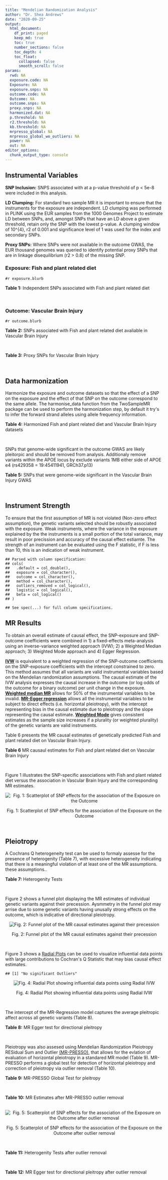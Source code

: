 ```yaml
---
title: "Mendelian Randomization Analysis"
author: "Dr. Shea Andrews"
date: "2020-09-25"
output:
  html_document:
    df_print: paged
    keep_md: true
    toc: true
    number_sections: false
    toc_depth: 4
    toc_float:
      collapsed: false
      smooth_scroll: false
params:
  rwd: NA
  exposure.code: NA
  Exposure: NA
  exposure.snps: NA
  outcome.code: NA
  Outcome: NA
  outcome.snps: NA
  proxy.snps: NA
  harmonized.dat: NA
  p.threshold: NA
  r2.threshold: NA
  kb.threshold: NA
  mrpresso_global: NA
  mrpresso_global_wo_outliers: NA
  power: NA
  out: NA
editor_options:
  chunk_output_type: console
---
```







## Instrumental Variables
**SNP Inclusion:** SNPS associated with at a p-value threshold of p < 5e-8 were included in this analysis.
<br>

**LD Clumping:** For standard two sample MR it is important to ensure that the instruments for the exposure are independent. LD clumping was performed in PLINK using the EUR samples from the 1000 Genomes Project to estimate LD between SNPs, and, amongst SNPs that have an LD above a given threshold, retain only the SNP with the lowest p-value. A clumping window of 10^{4}, r2 of 0.001 and significance level of 1 was used for the index and secondary SNPs.
<br>

**Proxy SNPs:** Where SNPs were not available in the outcome GWAS, the EUR thousand genomes was queried to identify potential proxy SNPs that are in linkage disequilibrium (r2 > 0.8) of the missing SNP.
<br>

### Exposure: Fish and plant related diet
`#r exposure.blurb`
<br>

**Table 1:** Independent SNPs associated with Fish and plant related diet
<div data-pagedtable="false">
  <script data-pagedtable-source type="application/json">
{"columns":[{"label":["SNP"],"name":[1],"type":["chr"],"align":["left"]},{"label":["CHROM"],"name":[2],"type":["dbl"],"align":["right"]},{"label":["POS"],"name":[3],"type":["dbl"],"align":["right"]},{"label":["REF"],"name":[4],"type":["chr"],"align":["left"]},{"label":["ALT"],"name":[5],"type":["chr"],"align":["left"]},{"label":["AF"],"name":[6],"type":["dbl"],"align":["right"]},{"label":["BETA"],"name":[7],"type":["dbl"],"align":["right"]},{"label":["SE"],"name":[8],"type":["dbl"],"align":["right"]},{"label":["Z"],"name":[9],"type":["dbl"],"align":["right"]},{"label":["P"],"name":[10],"type":["dbl"],"align":["right"]},{"label":["N"],"name":[11],"type":["dbl"],"align":["right"]},{"label":["TRAIT"],"name":[12],"type":["chr"],"align":["left"]}],"data":[{"1":"rs6699744","2":"1","3":"72825144","4":"A","5":"T","6":"0.614350","7":"0.0176817","8":"0.00251240","9":"7.03777","10":"2.0e-12","11":"335576","12":"fish_plant_diet"},{"1":"rs6690619","2":"1","3":"153765399","4":"C","5":"T","6":"0.508389","7":"-0.0182667","8":"0.00243049","9":"-7.51564","10":"5.7e-14","11":"335576","12":"fish_plant_diet"},{"1":"rs45501495","2":"1","3":"204596454","4":"C","5":"T","6":"0.233721","7":"0.0175379","8":"0.00286562","9":"6.12011","10":"9.4e-10","11":"335576","12":"fish_plant_diet"},{"1":"rs4953150","2":"2","3":"45157336","4":"C","5":"T","6":"0.342028","7":"-0.0193152","8":"0.00257415","9":"-7.50353","10":"6.2e-14","11":"335576","12":"fish_plant_diet"},{"1":"rs17049185","2":"2","3":"58072660","4":"G","5":"T","6":"0.265216","7":"0.0164143","8":"0.00276984","9":"5.92608","10":"3.1e-09","11":"335576","12":"fish_plant_diet"},{"1":"rs4458235","2":"2","3":"79710525","4":"A","5":"T","6":"0.671605","7":"-0.0161001","8":"0.00257371","9":"-6.25560","10":"4.0e-10","11":"335576","12":"fish_plant_diet"},{"1":"rs6756149","2":"2","3":"104099833","4":"C","5":"T","6":"0.460539","7":"0.0158560","8":"0.00242740","9":"6.53209","10":"6.5e-11","11":"335576","12":"fish_plant_diet"},{"1":"rs10180461","2":"2","3":"144263033","4":"T","5":"C","6":"0.391681","7":"-0.0138352","8":"0.00249154","9":"-5.55287","10":"2.8e-08","11":"335576","12":"fish_plant_diet"},{"1":"rs2463652","2":"2","3":"157127415","4":"C","5":"A","6":"0.462862","7":"0.0144339","8":"0.00243718","9":"5.92238","10":"3.2e-09","11":"335576","12":"fish_plant_diet"},{"1":"rs10510554","2":"3","3":"25099776","4":"T","5":"C","6":"0.569949","7":"0.0159892","8":"0.00245816","9":"6.50454","10":"7.8e-11","11":"335576","12":"fish_plant_diet"},{"1":"rs1248825","2":"3","3":"84993411","4":"A","5":"C","6":"0.674802","7":"0.0196439","8":"0.00259659","9":"7.56527","10":"3.9e-14","11":"335576","12":"fish_plant_diet"},{"1":"rs80264330","2":"3","3":"114815659","4":"T","5":"G","6":"0.056141","7":"0.0302655","8":"0.00525711","9":"5.75706","10":"8.6e-09","11":"335576","12":"fish_plant_diet"},{"1":"rs13082002","2":"3","3":"117317203","4":"T","5":"A","6":"0.467957","7":"0.0141314","8":"0.00244314","9":"5.78411","10":"7.3e-09","11":"335576","12":"fish_plant_diet"},{"1":"rs73868702","2":"3","3":"149754216","4":"G","5":"A","6":"0.043127","7":"-0.0333836","8":"0.00594694","9":"-5.61358","10":"2.0e-08","11":"335576","12":"fish_plant_diet"},{"1":"rs11706682","2":"3","3":"167199681","4":"T","5":"C","6":"0.340750","7":"0.0172815","8":"0.00255589","9":"6.76144","10":"1.4e-11","11":"335576","12":"fish_plant_diet"},{"1":"rs1946265","2":"5","3":"50840436","4":"A","5":"C","6":"0.645199","7":"-0.0149040","8":"0.00254229","9":"-5.86243","10":"4.6e-09","11":"335576","12":"fish_plant_diet"},{"1":"rs12514375","2":"5","3":"60801428","4":"A","5":"T","6":"0.387948","7":"-0.0137440","8":"0.00249301","9":"-5.51301","10":"3.5e-08","11":"335576","12":"fish_plant_diet"},{"1":"rs6870152","2":"5","3":"95883544","4":"A","5":"G","6":"0.623327","7":"-0.0138461","8":"0.00251463","9":"-5.50622","10":"3.7e-08","11":"335576","12":"fish_plant_diet"},{"1":"rs364926","2":"5","3":"166392055","4":"C","5":"T","6":"0.235798","7":"0.0174371","8":"0.00285087","9":"6.11641","10":"9.6e-10","11":"335576","12":"fish_plant_diet"},{"1":"rs11134442","2":"5","3":"166478475","4":"A","5":"G","6":"0.627273","7":"-0.0138524","8":"0.00251296","9":"-5.51238","10":"3.5e-08","11":"335576","12":"fish_plant_diet"},{"1":"rs16891727","2":"6","3":"26488860","4":"C","5":"A","6":"0.131477","7":"-0.0248855","8":"0.00357335","9":"-6.96419","10":"3.3e-12","11":"335576","12":"fish_plant_diet"},{"1":"rs28703977","2":"6","3":"31472792","4":"T","5":"C","6":"0.654148","7":"-0.0159889","8":"0.00255074","9":"-6.26834","10":"3.6e-10","11":"335576","12":"fish_plant_diet"},{"1":"rs9362897","2":"6","3":"92327446","4":"G","5":"T","6":"0.471084","7":"0.0153747","8":"0.00242031","9":"6.35237","10":"2.1e-10","11":"335576","12":"fish_plant_diet"},{"1":"rs12700239","2":"7","3":"20865979","4":"C","5":"A","6":"0.210021","7":"-0.0170831","8":"0.00300568","9":"-5.68361","10":"1.3e-08","11":"335576","12":"fish_plant_diet"},{"1":"rs3021494","2":"8","3":"10983534","4":"A","5":"G","6":"0.530477","7":"-0.0196447","8":"0.00243572","9":"-8.06525","10":"7.3e-16","11":"335576","12":"fish_plant_diet"},{"1":"rs1217105","2":"8","3":"64626932","4":"T","5":"G","6":"0.692030","7":"0.0182021","8":"0.00262079","9":"6.94527","10":"3.8e-12","11":"335576","12":"fish_plant_diet"},{"1":"rs10986983","2":"9","3":"128620009","4":"C","5":"T","6":"0.628287","7":"-0.0177251","8":"0.00250713","9":"-7.06988","10":"1.6e-12","11":"335576","12":"fish_plant_diet"},{"1":"rs946711","2":"10","3":"21806832","4":"A","5":"C","6":"0.326072","7":"-0.0265991","8":"0.00260310","9":"-10.21820","10":"1.6e-24","11":"335576","12":"fish_plant_diet"},{"1":"rs1410054","2":"10","3":"112774155","4":"A","5":"G","6":"0.762720","7":"-0.0179461","8":"0.00284724","9":"-6.30298","10":"2.9e-10","11":"335576","12":"fish_plant_diet"},{"1":"rs10741616","2":"11","3":"13333851","4":"G","5":"A","6":"0.381930","7":"-0.0150594","8":"0.00249104","9":"-6.04543","10":"1.5e-09","11":"335576","12":"fish_plant_diet"},{"1":"rs11237918","2":"11","3":"79294066","4":"T","5":"C","6":"0.400307","7":"0.0140920","8":"0.00247088","9":"5.70323","10":"1.2e-08","11":"335576","12":"fish_plant_diet"},{"1":"rs613597","2":"11","3":"88598646","4":"A","5":"G","6":"0.650945","7":"-0.0148780","8":"0.00253317","9":"-5.87327","10":"4.3e-09","11":"335576","12":"fish_plant_diet"},{"1":"rs34634095","2":"11","3":"111455942","4":"C","5":"A","6":"0.698257","7":"-0.0159467","8":"0.00269385","9":"-5.91967","10":"3.2e-09","11":"335576","12":"fish_plant_diet"},{"1":"rs7978702","2":"12","3":"34366373","4":"G","5":"A","6":"0.818835","7":"0.0173966","8":"0.00313907","9":"5.54196","10":"3.0e-08","11":"335576","12":"fish_plant_diet"},{"1":"rs12826749","2":"12","3":"46412497","4":"C","5":"G","6":"0.421560","7":"-0.0143141","8":"0.00247178","9":"-5.79101","10":"7.0e-09","11":"335576","12":"fish_plant_diet"},{"1":"rs35287743","2":"12","3":"110057250","4":"G","5":"T","6":"0.113999","7":"-0.0345582","8":"0.00382725","9":"-9.02951","10":"1.7e-19","11":"335576","12":"fish_plant_diet"},{"1":"rs560815","2":"13","3":"55935080","4":"T","5":"A","6":"0.733176","7":"-0.0235298","8":"0.00272600","9":"-8.63162","10":"6.0e-18","11":"335576","12":"fish_plant_diet"},{"1":"rs10161952","2":"13","3":"59474383","4":"A","5":"C","6":"0.313291","7":"-0.0185058","8":"0.00261369","9":"-7.08033","10":"1.4e-12","11":"335576","12":"fish_plant_diet"},{"1":"rs12906493","2":"15","3":"35933286","4":"T","5":"C","6":"0.207753","7":"0.0183225","8":"0.00301038","9":"6.08644","10":"1.2e-09","11":"335576","12":"fish_plant_diet"},{"1":"rs16959955","2":"15","3":"48002700","4":"T","5":"C","6":"0.221373","7":"0.0168573","8":"0.00294229","9":"5.72931","10":"1.0e-08","11":"335576","12":"fish_plant_diet"},{"1":"rs56094641","2":"16","3":"53806453","4":"A","5":"G","6":"0.403329","7":"0.0223354","8":"0.00246582","9":"9.05800","10":"1.3e-19","11":"335576","12":"fish_plant_diet"},{"1":"rs11859365","2":"16","3":"83683945","4":"A","5":"C","6":"0.253428","7":"0.0190706","8":"0.00278154","9":"6.85613","10":"7.1e-12","11":"335576","12":"fish_plant_diet"},{"1":"rs9955276","2":"18","3":"1839339","4":"C","5":"T","6":"0.141809","7":"0.0194761","8":"0.00348698","9":"5.58538","10":"2.3e-08","11":"335576","12":"fish_plant_diet"},{"1":"rs17818263","2":"18","3":"58865261","4":"G","5":"A","6":"0.286039","7":"-0.0146965","8":"0.00268034","9":"-5.48307","10":"4.2e-08","11":"335576","12":"fish_plant_diet"},{"1":"rs12721051","2":"19","3":"45422160","4":"C","5":"G","6":"0.189552","7":"0.0179074","8":"0.00309034","9":"5.79464","10":"6.8e-09","11":"335576","12":"fish_plant_diet"},{"1":"rs380743","2":"19","3":"49241014","4":"G","5":"A","6":"0.493772","7":"-0.0175022","8":"0.00243995","9":"-7.17318","10":"7.3e-13","11":"335576","12":"fish_plant_diet"},{"1":"rs2425026","2":"20","3":"33847253","4":"C","5":"T","6":"0.426877","7":"0.0168691","8":"0.00246823","9":"6.83449","10":"8.2e-12","11":"335576","12":"fish_plant_diet"},{"1":"rs2413052","2":"22","3":"31783781","4":"T","5":"C","6":"0.240382","7":"0.0193561","8":"0.00284149","9":"6.81195","10":"9.6e-12","11":"335576","12":"fish_plant_diet"}],"options":{"columns":{"min":{},"max":[10]},"rows":{"min":[10],"max":[10]},"pages":{}}}
  </script>
</div>
<br>

### Outcome: Vascular Brain Injury
`#r outcome.blurb`
<br>

**Table 2:** SNPs associated with Fish and plant related diet avaliable in Vascular Brain Injury
<div data-pagedtable="false">
  <script data-pagedtable-source type="application/json">
{"columns":[{"label":["SNP"],"name":[1],"type":["chr"],"align":["left"]},{"label":["CHROM"],"name":[2],"type":["dbl"],"align":["right"]},{"label":["POS"],"name":[3],"type":["dbl"],"align":["right"]},{"label":["REF"],"name":[4],"type":["chr"],"align":["left"]},{"label":["ALT"],"name":[5],"type":["chr"],"align":["left"]},{"label":["AF"],"name":[6],"type":["dbl"],"align":["right"]},{"label":["BETA"],"name":[7],"type":["dbl"],"align":["right"]},{"label":["SE"],"name":[8],"type":["dbl"],"align":["right"]},{"label":["Z"],"name":[9],"type":["dbl"],"align":["right"]},{"label":["P"],"name":[10],"type":["dbl"],"align":["right"]},{"label":["N"],"name":[11],"type":["dbl"],"align":["right"]},{"label":["TRAIT"],"name":[12],"type":["chr"],"align":["left"]}],"data":[{"1":"rs6690619","2":"1","3":"153765399","4":"C","5":"T","6":"0.4885","7":"0.0969","8":"0.0624","9":"1.55288462","10":"0.12080","11":"2764","12":"Vascular_Brain_Injury"},{"1":"rs45501495","2":"1","3":"204596454","4":"C","5":"T","6":"0.2412","7":"-0.0582","8":"0.0689","9":"-0.84470247","10":"0.39800","11":"2764","12":"Vascular_Brain_Injury"},{"1":"rs4953150","2":"2","3":"45157336","4":"C","5":"T","6":"0.3534","7":"0.0646","8":"0.0622","9":"1.03858521","10":"0.29900","11":"2764","12":"Vascular_Brain_Injury"},{"1":"rs17049185","2":"2","3":"58072660","4":"G","5":"T","6":"0.2507","7":"-0.1363","8":"0.0684","9":"-1.99269006","10":"0.04638","11":"2764","12":"Vascular_Brain_Injury"},{"1":"rs6756149","2":"2","3":"104099833","4":"C","5":"T","6":"0.4274","7":"-0.1283","8":"0.0761","9":"-1.68593955","10":"0.09194","11":"2764","12":"Vascular_Brain_Injury"},{"1":"rs10180461","2":"2","3":"144263033","4":"T","5":"C","6":"0.3883","7":"-0.0633","8":"0.0593","9":"-1.06745000","10":"0.28620","11":"2764","12":"Vascular_Brain_Injury"},{"1":"rs10510554","2":"3","3":"25099776","4":"T","5":"C","6":"0.5670","7":"-0.0540","8":"0.0611","9":"-0.88379700","10":"0.37660","11":"2764","12":"Vascular_Brain_Injury"},{"1":"rs1248825","2":"3","3":"84993411","4":"A","5":"C","6":"0.6919","7":"-0.0079","8":"0.0619","9":"-0.12762500","10":"0.89840","11":"2764","12":"Vascular_Brain_Injury"},{"1":"rs80264330","2":"3","3":"114815659","4":"T","5":"G","6":"0.0662","7":"-0.0817","8":"0.1202","9":"-0.67970000","10":"0.49680","11":"2764","12":"Vascular_Brain_Injury"},{"1":"rs73868702","2":"3","3":"149754216","4":"G","5":"A","6":"0.0439","7":"-0.0097","8":"0.1472","9":"-0.06589674","10":"0.94730","11":"2764","12":"Vascular_Brain_Injury"},{"1":"rs11706682","2":"3","3":"167199681","4":"T","5":"C","6":"0.3379","7":"-0.0551","8":"0.0639","9":"-0.86228500","10":"0.38850","11":"2764","12":"Vascular_Brain_Injury"},{"1":"rs1946265","2":"5","3":"50840436","4":"A","5":"C","6":"0.6339","7":"-0.0720","8":"0.0610","9":"-1.18033000","10":"0.23800","11":"2764","12":"Vascular_Brain_Injury"},{"1":"rs6870152","2":"5","3":"95883544","4":"A","5":"G","6":"0.6137","7":"0.0890","8":"0.0599","9":"1.48581000","10":"0.13720","11":"2764","12":"Vascular_Brain_Injury"},{"1":"rs364926","2":"5","3":"166392055","4":"C","5":"T","6":"0.2504","7":"-0.0205","8":"0.0688","9":"-0.29796512","10":"0.76530","11":"2764","12":"Vascular_Brain_Injury"},{"1":"rs11134442","2":"5","3":"166478475","4":"A","5":"G","6":"0.6387","7":"-0.0548","8":"0.0630","9":"-0.86984100","10":"0.38420","11":"2764","12":"Vascular_Brain_Injury"},{"1":"rs16891727","2":"6","3":"26488860","4":"C","5":"A","6":"0.1003","7":"-0.0173","8":"0.1230","9":"-0.14065041","10":"0.88840","11":"2764","12":"Vascular_Brain_Injury"},{"1":"rs28703977","2":"6","3":"31472792","4":"T","5":"C","6":"0.6641","7":"-0.0652","8":"0.0676","9":"-0.96449700","10":"0.33480","11":"2764","12":"Vascular_Brain_Injury"},{"1":"rs9362897","2":"6","3":"92327446","4":"G","5":"T","6":"0.4848","7":"0.0235","8":"0.0569","9":"0.41300527","10":"0.67940","11":"2764","12":"Vascular_Brain_Injury"},{"1":"rs12700239","2":"7","3":"20865979","4":"C","5":"A","6":"0.2314","7":"-0.0762","8":"0.0736","9":"-1.03532609","10":"0.30050","11":"2764","12":"Vascular_Brain_Injury"},{"1":"rs3021494","2":"8","3":"10983534","4":"A","5":"G","6":"0.5396","7":"0.0314","8":"0.0587","9":"0.53492300","10":"0.59240","11":"2764","12":"Vascular_Brain_Injury"},{"1":"rs1217105","2":"8","3":"64626932","4":"T","5":"G","6":"0.6941","7":"-0.0596","8":"0.0629","9":"-0.94753600","10":"0.34310","11":"2764","12":"Vascular_Brain_Injury"},{"1":"rs10986983","2":"9","3":"128620009","4":"C","5":"T","6":"0.6303","7":"0.0208","8":"0.0631","9":"0.32963550","10":"0.74180","11":"2764","12":"Vascular_Brain_Injury"},{"1":"rs946711","2":"10","3":"21806832","4":"A","5":"C","6":"0.3265","7":"-0.0245","8":"0.0626","9":"-0.39137400","10":"0.69540","11":"2764","12":"Vascular_Brain_Injury"},{"1":"rs1410054","2":"10","3":"112774155","4":"A","5":"G","6":"0.7566","7":"-0.0296","8":"0.0670","9":"-0.44179100","10":"0.65790","11":"2764","12":"Vascular_Brain_Injury"},{"1":"rs10741616","2":"11","3":"13333851","4":"G","5":"A","6":"0.3820","7":"0.0687","8":"0.0593","9":"1.15851602","10":"0.24600","11":"2764","12":"Vascular_Brain_Injury"},{"1":"rs11237918","2":"11","3":"79294066","4":"T","5":"C","6":"0.4260","7":"0.0438","8":"0.0582","9":"0.75257700","10":"0.45230","11":"2764","12":"Vascular_Brain_Injury"},{"1":"rs613597","2":"11","3":"88598646","4":"A","5":"G","6":"0.6467","7":"-0.0776","8":"0.0605","9":"-1.28264000","10":"0.19970","11":"2764","12":"Vascular_Brain_Injury"},{"1":"rs7978702","2":"12","3":"34366373","4":"G","5":"A","6":"0.8181","7":"0.0243","8":"0.0748","9":"0.32486631","10":"0.74540","11":"2764","12":"Vascular_Brain_Injury"},{"1":"rs35287743","2":"12","3":"110057250","4":"G","5":"T","6":"0.1126","7":"0.1102","8":"0.0987","9":"1.11651469","10":"0.26410","11":"2764","12":"Vascular_Brain_Injury"},{"1":"rs10161952","2":"13","3":"59474383","4":"A","5":"C","6":"0.2835","7":"0.0716","8":"0.0663","9":"1.07994000","10":"0.28010","11":"2764","12":"Vascular_Brain_Injury"},{"1":"rs12906493","2":"15","3":"35933286","4":"T","5":"C","6":"0.2103","7":"0.0613","8":"0.0703","9":"0.87197700","10":"0.38370","11":"2764","12":"Vascular_Brain_Injury"},{"1":"rs16959955","2":"15","3":"48002700","4":"T","5":"C","6":"0.2501","7":"0.1600","8":"0.0669","9":"2.39163000","10":"0.01684","11":"2764","12":"Vascular_Brain_Injury"},{"1":"rs56094641","2":"16","3":"53806453","4":"A","5":"G","6":"0.4279","7":"0.0249","8":"0.0578","9":"0.43079600","10":"0.66620","11":"2764","12":"Vascular_Brain_Injury"},{"1":"rs11859365","2":"16","3":"83683945","4":"A","5":"C","6":"0.2579","7":"-0.0189","8":"0.0641","9":"-0.29485200","10":"0.76850","11":"2764","12":"Vascular_Brain_Injury"},{"1":"rs9955276","2":"18","3":"1839339","4":"C","5":"T","6":"0.1461","7":"-0.0603","8":"0.0813","9":"-0.74169742","10":"0.45780","11":"2764","12":"Vascular_Brain_Injury"},{"1":"rs17818263","2":"18","3":"58865261","4":"G","5":"A","6":"0.3045","7":"-0.0713","8":"0.0632","9":"-1.12816456","10":"0.25930","11":"2764","12":"Vascular_Brain_Injury"},{"1":"rs380743","2":"19","3":"49241014","4":"G","5":"A","6":"0.4777","7":"0.0513","8":"0.0592","9":"0.86655405","10":"0.38600","11":"2764","12":"Vascular_Brain_Injury"},{"1":"rs2425026","2":"20","3":"33847253","4":"C","5":"T","6":"0.4503","7":"-0.0298","8":"0.0586","9":"-0.50853242","10":"0.61080","11":"2764","12":"Vascular_Brain_Injury"},{"1":"rs2413052","2":"22","3":"31783781","4":"T","5":"C","6":"0.2237","7":"0.1408","8":"0.0746","9":"1.88740000","10":"0.05926","11":"2764","12":"Vascular_Brain_Injury"},{"1":"rs6699744","2":"NA","3":"NA","4":"NA","5":"NA","6":"NA","7":"NA","8":"NA","9":"NA","10":"NA","11":"NA","12":"NA"},{"1":"rs4458235","2":"NA","3":"NA","4":"NA","5":"NA","6":"NA","7":"NA","8":"NA","9":"NA","10":"NA","11":"NA","12":"NA"},{"1":"rs2463652","2":"NA","3":"NA","4":"NA","5":"NA","6":"NA","7":"NA","8":"NA","9":"NA","10":"NA","11":"NA","12":"NA"},{"1":"rs13082002","2":"NA","3":"NA","4":"NA","5":"NA","6":"NA","7":"NA","8":"NA","9":"NA","10":"NA","11":"NA","12":"NA"},{"1":"rs12514375","2":"NA","3":"NA","4":"NA","5":"NA","6":"NA","7":"NA","8":"NA","9":"NA","10":"NA","11":"NA","12":"NA"},{"1":"rs34634095","2":"NA","3":"NA","4":"NA","5":"NA","6":"NA","7":"NA","8":"NA","9":"NA","10":"NA","11":"NA","12":"NA"},{"1":"rs12826749","2":"NA","3":"NA","4":"NA","5":"NA","6":"NA","7":"NA","8":"NA","9":"NA","10":"NA","11":"NA","12":"NA"},{"1":"rs560815","2":"NA","3":"NA","4":"NA","5":"NA","6":"NA","7":"NA","8":"NA","9":"NA","10":"NA","11":"NA","12":"NA"},{"1":"rs12721051","2":"NA","3":"NA","4":"NA","5":"NA","6":"NA","7":"NA","8":"NA","9":"NA","10":"NA","11":"NA","12":"NA"}],"options":{"columns":{"min":{},"max":[10]},"rows":{"min":[10],"max":[10]},"pages":{}}}
  </script>
</div>
<br>

**Table 3:** Proxy SNPs for Vascular Brain Injury
<div data-pagedtable="false">
  <script data-pagedtable-source type="application/json">
{"columns":[{"label":["target_snp"],"name":[1],"type":["chr"],"align":["left"]},{"label":["proxy_snp"],"name":[2],"type":["chr"],"align":["left"]},{"label":["ld.r2"],"name":[3],"type":["dbl"],"align":["right"]},{"label":["Dprime"],"name":[4],"type":["dbl"],"align":["right"]},{"label":["PHASE"],"name":[5],"type":["chr"],"align":["left"]},{"label":["X12"],"name":[6],"type":["lgl"],"align":["right"]},{"label":["CHROM"],"name":[7],"type":["dbl"],"align":["right"]},{"label":["POS"],"name":[8],"type":["dbl"],"align":["right"]},{"label":["REF.proxy"],"name":[9],"type":["chr"],"align":["left"]},{"label":["ALT.proxy"],"name":[10],"type":["chr"],"align":["left"]},{"label":["AF"],"name":[11],"type":["dbl"],"align":["right"]},{"label":["BETA"],"name":[12],"type":["dbl"],"align":["right"]},{"label":["SE"],"name":[13],"type":["dbl"],"align":["right"]},{"label":["Z"],"name":[14],"type":["dbl"],"align":["right"]},{"label":["P"],"name":[15],"type":["dbl"],"align":["right"]},{"label":["N"],"name":[16],"type":["dbl"],"align":["right"]},{"label":["TRAIT"],"name":[17],"type":["chr"],"align":["left"]},{"label":["ref"],"name":[18],"type":["chr"],"align":["left"]},{"label":["ref.proxy"],"name":[19],"type":["chr"],"align":["left"]},{"label":["alt"],"name":[20],"type":["chr"],"align":["left"]},{"label":["alt.proxy"],"name":[21],"type":["chr"],"align":["left"]},{"label":["ALT"],"name":[22],"type":["chr"],"align":["left"]},{"label":["REF"],"name":[23],"type":["chr"],"align":["left"]},{"label":["proxy.outcome"],"name":[24],"type":["lgl"],"align":["right"]}],"data":[{"1":"rs6699744","2":"rs2012697","3":"1.000000","4":"1.000000","5":"AT/TC","6":"NA","7":"1","8":"72819612","9":"T","10":"C","11":"0.6189","12":"0.0395","13":"0.0590","14":"0.6694920","15":"0.503200","16":"2764","17":"Vascular_Brain_Injury","18":"A","19":"T","20":"T","21":"C","22":"T","23":"A","24":"TRUE"},{"1":"rs4458235","2":"rs6717316","3":"1.000000","4":"1.000000","5":"AG/TA","6":"NA","7":"2","8":"79703384","9":"G","10":"A","11":"0.6748","12":"0.0904","13":"0.0622","14":"1.4533762","15":"0.145900","16":"2764","17":"Vascular_Brain_Injury","18":"A","19":"G","20":"T","21":"A","22":"T","23":"A","24":"TRUE"},{"1":"rs2463652","2":"rs2695439","3":"0.996007","4":"1.000000","5":"AA/CC","6":"NA","7":"2","8":"157120584","9":"C","10":"A","11":"0.4606","12":"0.0937","13":"0.0577","14":"1.6239168","15":"0.104200","16":"2764","17":"Vascular_Brain_Injury","18":"A","19":"A","20":"C","21":"C","22":"A","23":"C","24":"TRUE"},{"1":"rs13082002","2":"rs34465253","3":"0.988089","4":"0.996006","5":"AC/TA","6":"NA","7":"3","8":"117316006","9":"A","10":"C","11":"0.4681","12":"-0.1237","13":"0.0576","14":"-2.1475700","15":"0.031570","16":"2764","17":"Vascular_Brain_Injury","18":"A","19":"C","20":"T","21":"A","22":"A","23":"T","24":"TRUE"},{"1":"rs12514375","2":"rs1445980","3":"0.979437","4":"1.000000","5":"TA/AG","6":"NA","7":"5","8":"60798733","9":"G","10":"A","11":"0.3766","12":"-0.0806","13":"0.0599","14":"-1.3455760","15":"0.178300","16":"2764","17":"Vascular_Brain_Injury","18":"T","19":"A","20":"A","21":"G","22":"T","23":"A","24":"TRUE"},{"1":"rs34634095","2":"rs510388","3":"0.935389","4":"1.000000","5":"CT/AG","6":"NA","7":"11","8":"111451869","9":"T","10":"G","11":"0.7007","12":"-0.0865","13":"0.0640","14":"-1.3515600","15":"0.176300","16":"2764","17":"Vascular_Brain_Injury","18":"C","19":"T","20":"A","21":"G","22":"A","23":"C","24":"TRUE"},{"1":"rs12826749","2":"rs10880887","3":"0.995959","4":"1.000000","5":"GT/CC","6":"NA","7":"12","8":"46412001","9":"C","10":"T","11":"0.4187","12":"0.0386","13":"0.0588","14":"0.6564626","15":"0.511300","16":"2764","17":"Vascular_Brain_Injury","18":"G","19":"T","20":"C","21":"C","22":"G","23":"C","24":"TRUE"},{"1":"rs560815","2":"rs1436698","3":"1.000000","4":"1.000000","5":"TC/AT","6":"NA","7":"13","8":"55920686","9":"C","10":"T","11":"0.7245","12":"0.0405","13":"0.0651","14":"0.6221198","15":"0.533800","16":"2764","17":"Vascular_Brain_Injury","18":"T","19":"C","20":"A","21":"T","22":"A","23":"T","24":"TRUE"},{"1":"rs12721051","2":"rs56131196","3":"1.000000","4":"1.000000","5":"GA/CG","6":"NA","7":"19","8":"45422846","9":"G","10":"A","11":"0.3165","12":"-0.2314","13":"0.0827","14":"-2.7980653","15":"0.005159","16":"2764","17":"Vascular_Brain_Injury","18":"G","19":"A","20":"C","21":"G","22":"G","23":"C","24":"TRUE"}],"options":{"columns":{"min":{},"max":[10]},"rows":{"min":[10],"max":[10]},"pages":{}}}
  </script>
</div>
<br>

## Data harmonization
Harmonize the exposure and outcome datasets so that the effect of a SNP on the exposure and the effect of that SNP on the outcome correspond to the same allele. The harmonise_data function from the TwoSampleMR package can be used to perform the harmonization step, by default it try's to infer the forward strand alleles using allele frequency information.
<br>

**Table 4:** Harmonized Fish and plant related diet and Vascular Brain Injury datasets
<div data-pagedtable="false">
  <script data-pagedtable-source type="application/json">
{"columns":[{"label":["SNP"],"name":[1],"type":["chr"],"align":["left"]},{"label":["effect_allele.exposure"],"name":[2],"type":["chr"],"align":["left"]},{"label":["other_allele.exposure"],"name":[3],"type":["chr"],"align":["left"]},{"label":["effect_allele.outcome"],"name":[4],"type":["chr"],"align":["left"]},{"label":["other_allele.outcome"],"name":[5],"type":["chr"],"align":["left"]},{"label":["beta.exposure"],"name":[6],"type":["dbl"],"align":["right"]},{"label":["beta.outcome"],"name":[7],"type":["dbl"],"align":["right"]},{"label":["eaf.exposure"],"name":[8],"type":["dbl"],"align":["right"]},{"label":["eaf.outcome"],"name":[9],"type":["dbl"],"align":["right"]},{"label":["remove"],"name":[10],"type":["lgl"],"align":["right"]},{"label":["palindromic"],"name":[11],"type":["lgl"],"align":["right"]},{"label":["ambiguous"],"name":[12],"type":["lgl"],"align":["right"]},{"label":["id.outcome"],"name":[13],"type":["chr"],"align":["left"]},{"label":["chr.outcome"],"name":[14],"type":["dbl"],"align":["right"]},{"label":["pos.outcome"],"name":[15],"type":["dbl"],"align":["right"]},{"label":["se.outcome"],"name":[16],"type":["dbl"],"align":["right"]},{"label":["z.outcome"],"name":[17],"type":["dbl"],"align":["right"]},{"label":["pval.outcome"],"name":[18],"type":["dbl"],"align":["right"]},{"label":["samplesize.outcome"],"name":[19],"type":["dbl"],"align":["right"]},{"label":["outcome"],"name":[20],"type":["chr"],"align":["left"]},{"label":["mr_keep.outcome"],"name":[21],"type":["lgl"],"align":["right"]},{"label":["pval_origin.outcome"],"name":[22],"type":["chr"],"align":["left"]},{"label":["chr.exposure"],"name":[23],"type":["dbl"],"align":["right"]},{"label":["pos.exposure"],"name":[24],"type":["dbl"],"align":["right"]},{"label":["se.exposure"],"name":[25],"type":["dbl"],"align":["right"]},{"label":["z.exposure"],"name":[26],"type":["dbl"],"align":["right"]},{"label":["pval.exposure"],"name":[27],"type":["dbl"],"align":["right"]},{"label":["samplesize.exposure"],"name":[28],"type":["dbl"],"align":["right"]},{"label":["exposure"],"name":[29],"type":["chr"],"align":["left"]},{"label":["mr_keep.exposure"],"name":[30],"type":["lgl"],"align":["right"]},{"label":["pval_origin.exposure"],"name":[31],"type":["chr"],"align":["left"]},{"label":["id.exposure"],"name":[32],"type":["chr"],"align":["left"]},{"label":["action"],"name":[33],"type":["dbl"],"align":["right"]},{"label":["mr_keep"],"name":[34],"type":["lgl"],"align":["right"]},{"label":["pt"],"name":[35],"type":["dbl"],"align":["right"]},{"label":["pleitropy_keep"],"name":[36],"type":["lgl"],"align":["right"]},{"label":["mrpresso_RSSobs"],"name":[37],"type":["lgl"],"align":["right"]},{"label":["mrpresso_pval"],"name":[38],"type":["lgl"],"align":["right"]},{"label":["mrpresso_keep"],"name":[39],"type":["lgl"],"align":["right"]}],"data":[{"1":"rs10161952","2":"C","3":"A","4":"C","5":"A","6":"-0.0185058","7":"0.0716","8":"0.313291","9":"0.2835","10":"FALSE","11":"FALSE","12":"FALSE","13":"12tE8X","14":"13","15":"59474383","16":"0.0663","17":"1.07994000","18":"0.280100","19":"2764","20":"Beecham2014vbiany","21":"TRUE","22":"reported","23":"13","24":"59474383","25":"0.00261369","26":"-7.08033","27":"1.4e-12","28":"335576","29":"Niarchou2020fish","30":"TRUE","31":"reported","32":"KItlWD","33":"2","34":"TRUE","35":"5e-08","36":"TRUE","37":"NA","38":"NA","39":"TRUE"},{"1":"rs10180461","2":"C","3":"T","4":"C","5":"T","6":"-0.0138352","7":"-0.0633","8":"0.391681","9":"0.3883","10":"FALSE","11":"FALSE","12":"FALSE","13":"12tE8X","14":"2","15":"144263033","16":"0.0593","17":"-1.06745000","18":"0.286200","19":"2764","20":"Beecham2014vbiany","21":"TRUE","22":"reported","23":"2","24":"144263033","25":"0.00249154","26":"-5.55287","27":"2.8e-08","28":"335576","29":"Niarchou2020fish","30":"TRUE","31":"reported","32":"KItlWD","33":"2","34":"TRUE","35":"5e-08","36":"TRUE","37":"NA","38":"NA","39":"TRUE"},{"1":"rs10510554","2":"C","3":"T","4":"C","5":"T","6":"0.0159892","7":"-0.0540","8":"0.569949","9":"0.5670","10":"FALSE","11":"FALSE","12":"FALSE","13":"12tE8X","14":"3","15":"25099776","16":"0.0611","17":"-0.88379700","18":"0.376600","19":"2764","20":"Beecham2014vbiany","21":"TRUE","22":"reported","23":"3","24":"25099776","25":"0.00245816","26":"6.50454","27":"7.8e-11","28":"335576","29":"Niarchou2020fish","30":"TRUE","31":"reported","32":"KItlWD","33":"2","34":"TRUE","35":"5e-08","36":"TRUE","37":"NA","38":"NA","39":"TRUE"},{"1":"rs10741616","2":"A","3":"G","4":"A","5":"G","6":"-0.0150594","7":"0.0687","8":"0.381930","9":"0.3820","10":"FALSE","11":"FALSE","12":"FALSE","13":"12tE8X","14":"11","15":"13333851","16":"0.0593","17":"1.15851602","18":"0.246000","19":"2764","20":"Beecham2014vbiany","21":"TRUE","22":"reported","23":"11","24":"13333851","25":"0.00249104","26":"-6.04543","27":"1.5e-09","28":"335576","29":"Niarchou2020fish","30":"TRUE","31":"reported","32":"KItlWD","33":"2","34":"TRUE","35":"5e-08","36":"TRUE","37":"NA","38":"NA","39":"TRUE"},{"1":"rs10986983","2":"T","3":"C","4":"T","5":"C","6":"-0.0177251","7":"0.0208","8":"0.628287","9":"0.6303","10":"FALSE","11":"FALSE","12":"FALSE","13":"12tE8X","14":"9","15":"128620009","16":"0.0631","17":"0.32963550","18":"0.741800","19":"2764","20":"Beecham2014vbiany","21":"TRUE","22":"reported","23":"9","24":"128620009","25":"0.00250713","26":"-7.06988","27":"1.6e-12","28":"335576","29":"Niarchou2020fish","30":"TRUE","31":"reported","32":"KItlWD","33":"2","34":"TRUE","35":"5e-08","36":"TRUE","37":"NA","38":"NA","39":"TRUE"},{"1":"rs11134442","2":"G","3":"A","4":"G","5":"A","6":"-0.0138524","7":"-0.0548","8":"0.627273","9":"0.6387","10":"FALSE","11":"FALSE","12":"FALSE","13":"12tE8X","14":"5","15":"166478475","16":"0.0630","17":"-0.86984100","18":"0.384200","19":"2764","20":"Beecham2014vbiany","21":"TRUE","22":"reported","23":"5","24":"166478475","25":"0.00251296","26":"-5.51238","27":"3.5e-08","28":"335576","29":"Niarchou2020fish","30":"TRUE","31":"reported","32":"KItlWD","33":"2","34":"TRUE","35":"5e-08","36":"TRUE","37":"NA","38":"NA","39":"TRUE"},{"1":"rs11237918","2":"C","3":"T","4":"C","5":"T","6":"0.0140920","7":"0.0438","8":"0.400307","9":"0.4260","10":"FALSE","11":"FALSE","12":"FALSE","13":"12tE8X","14":"11","15":"79294066","16":"0.0582","17":"0.75257700","18":"0.452300","19":"2764","20":"Beecham2014vbiany","21":"TRUE","22":"reported","23":"11","24":"79294066","25":"0.00247088","26":"5.70323","27":"1.2e-08","28":"335576","29":"Niarchou2020fish","30":"TRUE","31":"reported","32":"KItlWD","33":"2","34":"TRUE","35":"5e-08","36":"TRUE","37":"NA","38":"NA","39":"TRUE"},{"1":"rs11706682","2":"C","3":"T","4":"C","5":"T","6":"0.0172815","7":"-0.0551","8":"0.340750","9":"0.3379","10":"FALSE","11":"FALSE","12":"FALSE","13":"12tE8X","14":"3","15":"167199681","16":"0.0639","17":"-0.86228500","18":"0.388500","19":"2764","20":"Beecham2014vbiany","21":"TRUE","22":"reported","23":"3","24":"167199681","25":"0.00255589","26":"6.76144","27":"1.4e-11","28":"335576","29":"Niarchou2020fish","30":"TRUE","31":"reported","32":"KItlWD","33":"2","34":"TRUE","35":"5e-08","36":"TRUE","37":"NA","38":"NA","39":"TRUE"},{"1":"rs11859365","2":"C","3":"A","4":"C","5":"A","6":"0.0190706","7":"-0.0189","8":"0.253428","9":"0.2579","10":"FALSE","11":"FALSE","12":"FALSE","13":"12tE8X","14":"16","15":"83683945","16":"0.0641","17":"-0.29485200","18":"0.768500","19":"2764","20":"Beecham2014vbiany","21":"TRUE","22":"reported","23":"16","24":"83683945","25":"0.00278154","26":"6.85613","27":"7.1e-12","28":"335576","29":"Niarchou2020fish","30":"TRUE","31":"reported","32":"KItlWD","33":"2","34":"TRUE","35":"5e-08","36":"TRUE","37":"NA","38":"NA","39":"TRUE"},{"1":"rs1217105","2":"G","3":"T","4":"G","5":"T","6":"0.0182021","7":"-0.0596","8":"0.692030","9":"0.6941","10":"FALSE","11":"FALSE","12":"FALSE","13":"12tE8X","14":"8","15":"64626932","16":"0.0629","17":"-0.94753600","18":"0.343100","19":"2764","20":"Beecham2014vbiany","21":"TRUE","22":"reported","23":"8","24":"64626932","25":"0.00262079","26":"6.94527","27":"3.8e-12","28":"335576","29":"Niarchou2020fish","30":"TRUE","31":"reported","32":"KItlWD","33":"2","34":"TRUE","35":"5e-08","36":"TRUE","37":"NA","38":"NA","39":"TRUE"},{"1":"rs1248825","2":"C","3":"A","4":"C","5":"A","6":"0.0196439","7":"-0.0079","8":"0.674802","9":"0.6919","10":"FALSE","11":"FALSE","12":"FALSE","13":"12tE8X","14":"3","15":"84993411","16":"0.0619","17":"-0.12762500","18":"0.898400","19":"2764","20":"Beecham2014vbiany","21":"TRUE","22":"reported","23":"3","24":"84993411","25":"0.00259659","26":"7.56527","27":"3.9e-14","28":"335576","29":"Niarchou2020fish","30":"TRUE","31":"reported","32":"KItlWD","33":"2","34":"TRUE","35":"5e-08","36":"TRUE","37":"NA","38":"NA","39":"TRUE"},{"1":"rs12514375","2":"T","3":"A","4":"T","5":"A","6":"-0.0137440","7":"-0.0806","8":"0.387948","9":"0.3766","10":"FALSE","11":"TRUE","12":"FALSE","13":"12tE8X","14":"5","15":"60798733","16":"0.0599","17":"-1.34557596","18":"0.178300","19":"2764","20":"Beecham2014vbiany","21":"TRUE","22":"reported","23":"5","24":"60801428","25":"0.00249301","26":"-5.51301","27":"3.5e-08","28":"335576","29":"Niarchou2020fish","30":"TRUE","31":"reported","32":"KItlWD","33":"2","34":"TRUE","35":"5e-08","36":"TRUE","37":"NA","38":"NA","39":"TRUE"},{"1":"rs12700239","2":"A","3":"C","4":"A","5":"C","6":"-0.0170831","7":"-0.0762","8":"0.210021","9":"0.2314","10":"FALSE","11":"FALSE","12":"FALSE","13":"12tE8X","14":"7","15":"20865979","16":"0.0736","17":"-1.03532609","18":"0.300500","19":"2764","20":"Beecham2014vbiany","21":"TRUE","22":"reported","23":"7","24":"20865979","25":"0.00300568","26":"-5.68361","27":"1.3e-08","28":"335576","29":"Niarchou2020fish","30":"TRUE","31":"reported","32":"KItlWD","33":"2","34":"TRUE","35":"5e-08","36":"TRUE","37":"NA","38":"NA","39":"TRUE"},{"1":"rs12721051","2":"G","3":"C","4":"G","5":"C","6":"0.0179074","7":"-0.2314","8":"0.189552","9":"0.3165","10":"FALSE","11":"TRUE","12":"FALSE","13":"12tE8X","14":"19","15":"45422846","16":"0.0827","17":"-2.79806530","18":"0.005159","19":"2764","20":"Beecham2014vbiany","21":"TRUE","22":"reported","23":"19","24":"45422160","25":"0.00309034","26":"5.79464","27":"6.8e-09","28":"335576","29":"Niarchou2020fish","30":"TRUE","31":"reported","32":"KItlWD","33":"2","34":"TRUE","35":"5e-08","36":"TRUE","37":"NA","38":"NA","39":"TRUE"},{"1":"rs12826749","2":"G","3":"C","4":"G","5":"C","6":"-0.0143141","7":"0.0386","8":"0.421560","9":"0.4187","10":"FALSE","11":"TRUE","12":"TRUE","13":"12tE8X","14":"12","15":"46412001","16":"0.0588","17":"0.65646259","18":"0.511300","19":"2764","20":"Beecham2014vbiany","21":"TRUE","22":"reported","23":"12","24":"46412497","25":"0.00247178","26":"-5.79101","27":"7.0e-09","28":"335576","29":"Niarchou2020fish","30":"TRUE","31":"reported","32":"KItlWD","33":"2","34":"FALSE","35":"5e-08","36":"TRUE","37":"NA","38":"NA","39":"NA"},{"1":"rs12906493","2":"C","3":"T","4":"C","5":"T","6":"0.0183225","7":"0.0613","8":"0.207753","9":"0.2103","10":"FALSE","11":"FALSE","12":"FALSE","13":"12tE8X","14":"15","15":"35933286","16":"0.0703","17":"0.87197700","18":"0.383700","19":"2764","20":"Beecham2014vbiany","21":"TRUE","22":"reported","23":"15","24":"35933286","25":"0.00301038","26":"6.08644","27":"1.2e-09","28":"335576","29":"Niarchou2020fish","30":"TRUE","31":"reported","32":"KItlWD","33":"2","34":"TRUE","35":"5e-08","36":"TRUE","37":"NA","38":"NA","39":"TRUE"},{"1":"rs13082002","2":"A","3":"T","4":"A","5":"T","6":"0.0141314","7":"-0.1237","8":"0.467957","9":"0.4681","10":"FALSE","11":"TRUE","12":"TRUE","13":"12tE8X","14":"3","15":"117316006","16":"0.0576","17":"-2.14757000","18":"0.031570","19":"2764","20":"Beecham2014vbiany","21":"TRUE","22":"reported","23":"3","24":"117317203","25":"0.00244314","26":"5.78411","27":"7.3e-09","28":"335576","29":"Niarchou2020fish","30":"TRUE","31":"reported","32":"KItlWD","33":"2","34":"FALSE","35":"5e-08","36":"TRUE","37":"NA","38":"NA","39":"NA"},{"1":"rs1410054","2":"G","3":"A","4":"G","5":"A","6":"-0.0179461","7":"-0.0296","8":"0.762720","9":"0.7566","10":"FALSE","11":"FALSE","12":"FALSE","13":"12tE8X","14":"10","15":"112774155","16":"0.0670","17":"-0.44179100","18":"0.657900","19":"2764","20":"Beecham2014vbiany","21":"TRUE","22":"reported","23":"10","24":"112774155","25":"0.00284724","26":"-6.30298","27":"2.9e-10","28":"335576","29":"Niarchou2020fish","30":"TRUE","31":"reported","32":"KItlWD","33":"2","34":"TRUE","35":"5e-08","36":"TRUE","37":"NA","38":"NA","39":"TRUE"},{"1":"rs16891727","2":"A","3":"C","4":"A","5":"C","6":"-0.0248855","7":"-0.0173","8":"0.131477","9":"0.1003","10":"FALSE","11":"FALSE","12":"FALSE","13":"12tE8X","14":"6","15":"26488860","16":"0.1230","17":"-0.14065041","18":"0.888400","19":"2764","20":"Beecham2014vbiany","21":"TRUE","22":"reported","23":"6","24":"26488860","25":"0.00357335","26":"-6.96419","27":"3.3e-12","28":"335576","29":"Niarchou2020fish","30":"TRUE","31":"reported","32":"KItlWD","33":"2","34":"TRUE","35":"5e-08","36":"TRUE","37":"NA","38":"NA","39":"TRUE"},{"1":"rs16959955","2":"C","3":"T","4":"C","5":"T","6":"0.0168573","7":"0.1600","8":"0.221373","9":"0.2501","10":"FALSE","11":"FALSE","12":"FALSE","13":"12tE8X","14":"15","15":"48002700","16":"0.0669","17":"2.39163000","18":"0.016840","19":"2764","20":"Beecham2014vbiany","21":"TRUE","22":"reported","23":"15","24":"48002700","25":"0.00294229","26":"5.72931","27":"1.0e-08","28":"335576","29":"Niarchou2020fish","30":"TRUE","31":"reported","32":"KItlWD","33":"2","34":"TRUE","35":"5e-08","36":"TRUE","37":"NA","38":"NA","39":"TRUE"},{"1":"rs17049185","2":"T","3":"G","4":"T","5":"G","6":"0.0164143","7":"-0.1363","8":"0.265216","9":"0.2507","10":"FALSE","11":"FALSE","12":"FALSE","13":"12tE8X","14":"2","15":"58072660","16":"0.0684","17":"-1.99269006","18":"0.046380","19":"2764","20":"Beecham2014vbiany","21":"TRUE","22":"reported","23":"2","24":"58072660","25":"0.00276984","26":"5.92608","27":"3.1e-09","28":"335576","29":"Niarchou2020fish","30":"TRUE","31":"reported","32":"KItlWD","33":"2","34":"TRUE","35":"5e-08","36":"TRUE","37":"NA","38":"NA","39":"TRUE"},{"1":"rs17818263","2":"A","3":"G","4":"A","5":"G","6":"-0.0146965","7":"-0.0713","8":"0.286039","9":"0.3045","10":"FALSE","11":"FALSE","12":"FALSE","13":"12tE8X","14":"18","15":"58865261","16":"0.0632","17":"-1.12816456","18":"0.259300","19":"2764","20":"Beecham2014vbiany","21":"TRUE","22":"reported","23":"18","24":"58865261","25":"0.00268034","26":"-5.48307","27":"4.2e-08","28":"335576","29":"Niarchou2020fish","30":"TRUE","31":"reported","32":"KItlWD","33":"2","34":"TRUE","35":"5e-08","36":"TRUE","37":"NA","38":"NA","39":"TRUE"},{"1":"rs1946265","2":"C","3":"A","4":"C","5":"A","6":"-0.0149040","7":"-0.0720","8":"0.645199","9":"0.6339","10":"FALSE","11":"FALSE","12":"FALSE","13":"12tE8X","14":"5","15":"50840436","16":"0.0610","17":"-1.18033000","18":"0.238000","19":"2764","20":"Beecham2014vbiany","21":"TRUE","22":"reported","23":"5","24":"50840436","25":"0.00254229","26":"-5.86243","27":"4.6e-09","28":"335576","29":"Niarchou2020fish","30":"TRUE","31":"reported","32":"KItlWD","33":"2","34":"TRUE","35":"5e-08","36":"TRUE","37":"NA","38":"NA","39":"TRUE"},{"1":"rs2413052","2":"C","3":"T","4":"C","5":"T","6":"0.0193561","7":"0.1408","8":"0.240382","9":"0.2237","10":"FALSE","11":"FALSE","12":"FALSE","13":"12tE8X","14":"22","15":"31783781","16":"0.0746","17":"1.88740000","18":"0.059260","19":"2764","20":"Beecham2014vbiany","21":"TRUE","22":"reported","23":"22","24":"31783781","25":"0.00284149","26":"6.81195","27":"9.6e-12","28":"335576","29":"Niarchou2020fish","30":"TRUE","31":"reported","32":"KItlWD","33":"2","34":"TRUE","35":"5e-08","36":"TRUE","37":"NA","38":"NA","39":"TRUE"},{"1":"rs2425026","2":"T","3":"C","4":"T","5":"C","6":"0.0168691","7":"-0.0298","8":"0.426877","9":"0.4503","10":"FALSE","11":"FALSE","12":"FALSE","13":"12tE8X","14":"20","15":"33847253","16":"0.0586","17":"-0.50853242","18":"0.610800","19":"2764","20":"Beecham2014vbiany","21":"TRUE","22":"reported","23":"20","24":"33847253","25":"0.00246823","26":"6.83449","27":"8.2e-12","28":"335576","29":"Niarchou2020fish","30":"TRUE","31":"reported","32":"KItlWD","33":"2","34":"TRUE","35":"5e-08","36":"TRUE","37":"NA","38":"NA","39":"TRUE"},{"1":"rs2463652","2":"A","3":"C","4":"A","5":"C","6":"0.0144339","7":"0.0937","8":"0.462862","9":"0.4606","10":"FALSE","11":"FALSE","12":"FALSE","13":"12tE8X","14":"2","15":"157120584","16":"0.0577","17":"1.62391681","18":"0.104200","19":"2764","20":"Beecham2014vbiany","21":"TRUE","22":"reported","23":"2","24":"157127415","25":"0.00243718","26":"5.92238","27":"3.2e-09","28":"335576","29":"Niarchou2020fish","30":"TRUE","31":"reported","32":"KItlWD","33":"2","34":"TRUE","35":"5e-08","36":"TRUE","37":"NA","38":"NA","39":"TRUE"},{"1":"rs28703977","2":"C","3":"T","4":"C","5":"T","6":"-0.0159889","7":"-0.0652","8":"0.654148","9":"0.6641","10":"FALSE","11":"FALSE","12":"FALSE","13":"12tE8X","14":"6","15":"31472792","16":"0.0676","17":"-0.96449700","18":"0.334800","19":"2764","20":"Beecham2014vbiany","21":"TRUE","22":"reported","23":"6","24":"31472792","25":"0.00255074","26":"-6.26834","27":"3.6e-10","28":"335576","29":"Niarchou2020fish","30":"TRUE","31":"reported","32":"KItlWD","33":"2","34":"TRUE","35":"5e-08","36":"TRUE","37":"NA","38":"NA","39":"TRUE"},{"1":"rs3021494","2":"G","3":"A","4":"G","5":"A","6":"-0.0196447","7":"0.0314","8":"0.530477","9":"0.5396","10":"FALSE","11":"FALSE","12":"FALSE","13":"12tE8X","14":"8","15":"10983534","16":"0.0587","17":"0.53492300","18":"0.592400","19":"2764","20":"Beecham2014vbiany","21":"TRUE","22":"reported","23":"8","24":"10983534","25":"0.00243572","26":"-8.06525","27":"7.3e-16","28":"335576","29":"Niarchou2020fish","30":"TRUE","31":"reported","32":"KItlWD","33":"2","34":"TRUE","35":"5e-08","36":"TRUE","37":"NA","38":"NA","39":"TRUE"},{"1":"rs34634095","2":"A","3":"C","4":"A","5":"C","6":"-0.0159467","7":"-0.0865","8":"0.698257","9":"0.7007","10":"FALSE","11":"FALSE","12":"FALSE","13":"12tE8X","14":"11","15":"111451869","16":"0.0640","17":"-1.35156000","18":"0.176300","19":"2764","20":"Beecham2014vbiany","21":"TRUE","22":"reported","23":"11","24":"111455942","25":"0.00269385","26":"-5.91967","27":"3.2e-09","28":"335576","29":"Niarchou2020fish","30":"TRUE","31":"reported","32":"KItlWD","33":"2","34":"TRUE","35":"5e-08","36":"TRUE","37":"NA","38":"NA","39":"TRUE"},{"1":"rs35287743","2":"T","3":"G","4":"T","5":"G","6":"-0.0345582","7":"0.1102","8":"0.113999","9":"0.1126","10":"FALSE","11":"FALSE","12":"FALSE","13":"12tE8X","14":"12","15":"110057250","16":"0.0987","17":"1.11651469","18":"0.264100","19":"2764","20":"Beecham2014vbiany","21":"TRUE","22":"reported","23":"12","24":"110057250","25":"0.00382725","26":"-9.02951","27":"1.7e-19","28":"335576","29":"Niarchou2020fish","30":"TRUE","31":"reported","32":"KItlWD","33":"2","34":"TRUE","35":"5e-08","36":"TRUE","37":"NA","38":"NA","39":"TRUE"},{"1":"rs364926","2":"T","3":"C","4":"T","5":"C","6":"0.0174371","7":"-0.0205","8":"0.235798","9":"0.2504","10":"FALSE","11":"FALSE","12":"FALSE","13":"12tE8X","14":"5","15":"166392055","16":"0.0688","17":"-0.29796512","18":"0.765300","19":"2764","20":"Beecham2014vbiany","21":"TRUE","22":"reported","23":"5","24":"166392055","25":"0.00285087","26":"6.11641","27":"9.6e-10","28":"335576","29":"Niarchou2020fish","30":"TRUE","31":"reported","32":"KItlWD","33":"2","34":"TRUE","35":"5e-08","36":"TRUE","37":"NA","38":"NA","39":"TRUE"},{"1":"rs380743","2":"A","3":"G","4":"A","5":"G","6":"-0.0175022","7":"0.0513","8":"0.493772","9":"0.4777","10":"FALSE","11":"FALSE","12":"FALSE","13":"12tE8X","14":"19","15":"49241014","16":"0.0592","17":"0.86655405","18":"0.386000","19":"2764","20":"Beecham2014vbiany","21":"TRUE","22":"reported","23":"19","24":"49241014","25":"0.00243995","26":"-7.17318","27":"7.3e-13","28":"335576","29":"Niarchou2020fish","30":"TRUE","31":"reported","32":"KItlWD","33":"2","34":"TRUE","35":"5e-08","36":"TRUE","37":"NA","38":"NA","39":"TRUE"},{"1":"rs4458235","2":"T","3":"A","4":"T","5":"A","6":"-0.0161001","7":"0.0904","8":"0.671605","9":"0.6748","10":"FALSE","11":"TRUE","12":"FALSE","13":"12tE8X","14":"2","15":"79703384","16":"0.0622","17":"1.45337621","18":"0.145900","19":"2764","20":"Beecham2014vbiany","21":"TRUE","22":"reported","23":"2","24":"79710525","25":"0.00257371","26":"-6.25560","27":"4.0e-10","28":"335576","29":"Niarchou2020fish","30":"TRUE","31":"reported","32":"KItlWD","33":"2","34":"TRUE","35":"5e-08","36":"TRUE","37":"NA","38":"NA","39":"TRUE"},{"1":"rs45501495","2":"T","3":"C","4":"T","5":"C","6":"0.0175379","7":"-0.0582","8":"0.233721","9":"0.2412","10":"FALSE","11":"FALSE","12":"FALSE","13":"12tE8X","14":"1","15":"204596454","16":"0.0689","17":"-0.84470247","18":"0.398000","19":"2764","20":"Beecham2014vbiany","21":"TRUE","22":"reported","23":"1","24":"204596454","25":"0.00286562","26":"6.12011","27":"9.4e-10","28":"335576","29":"Niarchou2020fish","30":"TRUE","31":"reported","32":"KItlWD","33":"2","34":"TRUE","35":"5e-08","36":"TRUE","37":"NA","38":"NA","39":"TRUE"},{"1":"rs4953150","2":"T","3":"C","4":"T","5":"C","6":"-0.0193152","7":"0.0646","8":"0.342028","9":"0.3534","10":"FALSE","11":"FALSE","12":"FALSE","13":"12tE8X","14":"2","15":"45157336","16":"0.0622","17":"1.03858521","18":"0.299000","19":"2764","20":"Beecham2014vbiany","21":"TRUE","22":"reported","23":"2","24":"45157336","25":"0.00257415","26":"-7.50353","27":"6.2e-14","28":"335576","29":"Niarchou2020fish","30":"TRUE","31":"reported","32":"KItlWD","33":"2","34":"TRUE","35":"5e-08","36":"TRUE","37":"NA","38":"NA","39":"TRUE"},{"1":"rs560815","2":"A","3":"T","4":"A","5":"T","6":"-0.0235298","7":"0.0405","8":"0.733176","9":"0.7245","10":"FALSE","11":"TRUE","12":"FALSE","13":"12tE8X","14":"13","15":"55920686","16":"0.0651","17":"0.62211982","18":"0.533800","19":"2764","20":"Beecham2014vbiany","21":"TRUE","22":"reported","23":"13","24":"55935080","25":"0.00272600","26":"-8.63162","27":"6.0e-18","28":"335576","29":"Niarchou2020fish","30":"TRUE","31":"reported","32":"KItlWD","33":"2","34":"TRUE","35":"5e-08","36":"TRUE","37":"NA","38":"NA","39":"TRUE"},{"1":"rs56094641","2":"G","3":"A","4":"G","5":"A","6":"0.0223354","7":"0.0249","8":"0.403329","9":"0.4279","10":"FALSE","11":"FALSE","12":"FALSE","13":"12tE8X","14":"16","15":"53806453","16":"0.0578","17":"0.43079600","18":"0.666200","19":"2764","20":"Beecham2014vbiany","21":"TRUE","22":"reported","23":"16","24":"53806453","25":"0.00246582","26":"9.05800","27":"1.3e-19","28":"335576","29":"Niarchou2020fish","30":"TRUE","31":"reported","32":"KItlWD","33":"2","34":"TRUE","35":"5e-08","36":"TRUE","37":"NA","38":"NA","39":"TRUE"},{"1":"rs613597","2":"G","3":"A","4":"G","5":"A","6":"-0.0148780","7":"-0.0776","8":"0.650945","9":"0.6467","10":"FALSE","11":"FALSE","12":"FALSE","13":"12tE8X","14":"11","15":"88598646","16":"0.0605","17":"-1.28264000","18":"0.199700","19":"2764","20":"Beecham2014vbiany","21":"TRUE","22":"reported","23":"11","24":"88598646","25":"0.00253317","26":"-5.87327","27":"4.3e-09","28":"335576","29":"Niarchou2020fish","30":"TRUE","31":"reported","32":"KItlWD","33":"2","34":"TRUE","35":"5e-08","36":"TRUE","37":"NA","38":"NA","39":"TRUE"},{"1":"rs6690619","2":"T","3":"C","4":"T","5":"C","6":"-0.0182667","7":"0.0969","8":"0.508389","9":"0.4885","10":"FALSE","11":"FALSE","12":"FALSE","13":"12tE8X","14":"1","15":"153765399","16":"0.0624","17":"1.55288462","18":"0.120800","19":"2764","20":"Beecham2014vbiany","21":"TRUE","22":"reported","23":"1","24":"153765399","25":"0.00243049","26":"-7.51564","27":"5.7e-14","28":"335576","29":"Niarchou2020fish","30":"TRUE","31":"reported","32":"KItlWD","33":"2","34":"TRUE","35":"5e-08","36":"TRUE","37":"NA","38":"NA","39":"TRUE"},{"1":"rs6699744","2":"T","3":"A","4":"T","5":"A","6":"0.0176817","7":"0.0395","8":"0.614350","9":"0.6189","10":"FALSE","11":"TRUE","12":"FALSE","13":"12tE8X","14":"1","15":"72819612","16":"0.0590","17":"0.66949200","18":"0.503200","19":"2764","20":"Beecham2014vbiany","21":"TRUE","22":"reported","23":"1","24":"72825144","25":"0.00251240","26":"7.03777","27":"2.0e-12","28":"335576","29":"Niarchou2020fish","30":"TRUE","31":"reported","32":"KItlWD","33":"2","34":"TRUE","35":"5e-08","36":"TRUE","37":"NA","38":"NA","39":"TRUE"},{"1":"rs6756149","2":"T","3":"C","4":"T","5":"C","6":"0.0158560","7":"-0.1283","8":"0.460539","9":"0.4274","10":"FALSE","11":"FALSE","12":"FALSE","13":"12tE8X","14":"2","15":"104099833","16":"0.0761","17":"-1.68593955","18":"0.091940","19":"2764","20":"Beecham2014vbiany","21":"TRUE","22":"reported","23":"2","24":"104099833","25":"0.00242740","26":"6.53209","27":"6.5e-11","28":"335576","29":"Niarchou2020fish","30":"TRUE","31":"reported","32":"KItlWD","33":"2","34":"TRUE","35":"5e-08","36":"TRUE","37":"NA","38":"NA","39":"TRUE"},{"1":"rs6870152","2":"G","3":"A","4":"G","5":"A","6":"-0.0138461","7":"0.0890","8":"0.623327","9":"0.6137","10":"FALSE","11":"FALSE","12":"FALSE","13":"12tE8X","14":"5","15":"95883544","16":"0.0599","17":"1.48581000","18":"0.137200","19":"2764","20":"Beecham2014vbiany","21":"TRUE","22":"reported","23":"5","24":"95883544","25":"0.00251463","26":"-5.50622","27":"3.7e-08","28":"335576","29":"Niarchou2020fish","30":"TRUE","31":"reported","32":"KItlWD","33":"2","34":"TRUE","35":"5e-08","36":"TRUE","37":"NA","38":"NA","39":"TRUE"},{"1":"rs73868702","2":"A","3":"G","4":"A","5":"G","6":"-0.0333836","7":"-0.0097","8":"0.043127","9":"0.0439","10":"FALSE","11":"FALSE","12":"FALSE","13":"12tE8X","14":"3","15":"149754216","16":"0.1472","17":"-0.06589674","18":"0.947300","19":"2764","20":"Beecham2014vbiany","21":"TRUE","22":"reported","23":"3","24":"149754216","25":"0.00594694","26":"-5.61358","27":"2.0e-08","28":"335576","29":"Niarchou2020fish","30":"TRUE","31":"reported","32":"KItlWD","33":"2","34":"TRUE","35":"5e-08","36":"TRUE","37":"NA","38":"NA","39":"TRUE"},{"1":"rs7978702","2":"A","3":"G","4":"A","5":"G","6":"0.0173966","7":"0.0243","8":"0.818835","9":"0.8181","10":"FALSE","11":"FALSE","12":"FALSE","13":"12tE8X","14":"12","15":"34366373","16":"0.0748","17":"0.32486631","18":"0.745400","19":"2764","20":"Beecham2014vbiany","21":"TRUE","22":"reported","23":"12","24":"34366373","25":"0.00313907","26":"5.54196","27":"3.0e-08","28":"335576","29":"Niarchou2020fish","30":"TRUE","31":"reported","32":"KItlWD","33":"2","34":"TRUE","35":"5e-08","36":"TRUE","37":"NA","38":"NA","39":"TRUE"},{"1":"rs80264330","2":"G","3":"T","4":"G","5":"T","6":"0.0302655","7":"-0.0817","8":"0.056141","9":"0.0662","10":"FALSE","11":"FALSE","12":"FALSE","13":"12tE8X","14":"3","15":"114815659","16":"0.1202","17":"-0.67970000","18":"0.496800","19":"2764","20":"Beecham2014vbiany","21":"TRUE","22":"reported","23":"3","24":"114815659","25":"0.00525711","26":"5.75706","27":"8.6e-09","28":"335576","29":"Niarchou2020fish","30":"TRUE","31":"reported","32":"KItlWD","33":"2","34":"TRUE","35":"5e-08","36":"TRUE","37":"NA","38":"NA","39":"TRUE"},{"1":"rs9362897","2":"T","3":"G","4":"T","5":"G","6":"0.0153747","7":"0.0235","8":"0.471084","9":"0.4848","10":"FALSE","11":"FALSE","12":"FALSE","13":"12tE8X","14":"6","15":"92327446","16":"0.0569","17":"0.41300527","18":"0.679400","19":"2764","20":"Beecham2014vbiany","21":"TRUE","22":"reported","23":"6","24":"92327446","25":"0.00242031","26":"6.35237","27":"2.1e-10","28":"335576","29":"Niarchou2020fish","30":"TRUE","31":"reported","32":"KItlWD","33":"2","34":"TRUE","35":"5e-08","36":"TRUE","37":"NA","38":"NA","39":"TRUE"},{"1":"rs946711","2":"C","3":"A","4":"C","5":"A","6":"-0.0265991","7":"-0.0245","8":"0.326072","9":"0.3265","10":"FALSE","11":"FALSE","12":"FALSE","13":"12tE8X","14":"10","15":"21806832","16":"0.0626","17":"-0.39137400","18":"0.695400","19":"2764","20":"Beecham2014vbiany","21":"TRUE","22":"reported","23":"10","24":"21806832","25":"0.00260310","26":"-10.21820","27":"1.6e-24","28":"335576","29":"Niarchou2020fish","30":"TRUE","31":"reported","32":"KItlWD","33":"2","34":"TRUE","35":"5e-08","36":"TRUE","37":"NA","38":"NA","39":"TRUE"},{"1":"rs9955276","2":"T","3":"C","4":"T","5":"C","6":"0.0194761","7":"-0.0603","8":"0.141809","9":"0.1461","10":"FALSE","11":"FALSE","12":"FALSE","13":"12tE8X","14":"18","15":"1839339","16":"0.0813","17":"-0.74169742","18":"0.457800","19":"2764","20":"Beecham2014vbiany","21":"TRUE","22":"reported","23":"18","24":"1839339","25":"0.00348698","26":"5.58538","27":"2.3e-08","28":"335576","29":"Niarchou2020fish","30":"TRUE","31":"reported","32":"KItlWD","33":"2","34":"TRUE","35":"5e-08","36":"TRUE","37":"NA","38":"NA","39":"TRUE"}],"options":{"columns":{"min":{},"max":[10]},"rows":{"min":[10],"max":[10]},"pages":{}}}
  </script>
</div>
<br>

SNPs that genome-wide significant in the outcome GWAS are likely pleitorpic and should be removed from analysis. Additionaly remove variants within the APOE locus by exclude variants 1MB either side of APOE e4 (rs429358 = 19:45411941, GRCh37.p13)
<br>


**Table 5:** SNPs that were genome-wide significant in the Vascular Brain Injury GWAS
<div data-pagedtable="false">
  <script data-pagedtable-source type="application/json">
{"columns":[{"label":["SNP"],"name":[1],"type":["chr"],"align":["left"]},{"label":["chr.outcome"],"name":[2],"type":["dbl"],"align":["right"]},{"label":["pos.outcome"],"name":[3],"type":["dbl"],"align":["right"]},{"label":["pval.exposure"],"name":[4],"type":["dbl"],"align":["right"]},{"label":["pval.outcome"],"name":[5],"type":["dbl"],"align":["right"]}],"data":[],"options":{"columns":{"min":{},"max":[10]},"rows":{"min":[10],"max":[10]},"pages":{}}}
  </script>
</div>
<br>


## Instrument Strength
To ensure that the first assumption of MR is not violated (Non-zero effect assumption), the genetic variants selected should be robustly associated with the exposure. Weak instruments, where the variance in the exposure explained by the the instruments is a small portion of the total variance, may result in poor precission and accuracy of the causal effect estiamte. The strength of an instrument can be evaluated using the F statistic, if F is less than 10, this is an indication of weak instrument.


```
## Parsed with column specification:
## cols(
##   .default = col_double(),
##   exposure = col_character(),
##   outcome = col_character(),
##   method = col_character(),
##   outliers_removed = col_logical(),
##   logistic = col_logical(),
##   beta = col_logical()
## )
```

```
## See spec(...) for full column specifications.
```

<div data-pagedtable="false">
  <script data-pagedtable-source type="application/json">
{"columns":[{"label":["outliers_removed"],"name":[1],"type":["lgl"],"align":["right"]},{"label":["pve.exposure"],"name":[2],"type":["dbl"],"align":["right"]},{"label":["F"],"name":[3],"type":["dbl"],"align":["right"]},{"label":["Alpha"],"name":[4],"type":["dbl"],"align":["right"]},{"label":["NCP"],"name":[5],"type":["dbl"],"align":["right"]},{"label":["Power"],"name":[6],"type":["dbl"],"align":["right"]}],"data":[{"1":"FALSE","2":"0.006076585","3":"44.59425","4":"0.05","5":"0.3840378","6":"0.09502575"}],"options":{"columns":{"min":{},"max":[10]},"rows":{"min":[10],"max":[10]},"pages":{}}}
  </script>
</div>

##  MR Results
To obtain an overall estimate of causal effect, the SNP-exposure and SNP-outcome coefficients were combined in 1) a fixed-effects meta-analysis using an inverse-variance weighted approach (IVW); 2) a Weighted Median approach; 3) Weighted Mode approach and 4) Egger Regression.


[**IVW**](https://doi.org/10.1002/gepi.21758) is equivalent to a weighted regression of the SNP-outcome coefficients on the SNP-exposure coefficients with the intercept constrained to zero. This method assumes that all variants are valid instrumental variables based on the Mendelian randomization assumptions. The causal estimate of the IVW analysis expresses the causal increase in the outcome (or log odds of the outcome for a binary outcome) per unit change in the exposure. [**Weighted median MR**](https://doi.org/10.1002/gepi.21965) allows for 50% of the instrumental variables to be invalid. [**MR-Egger regression**](https://doi.org/10.1093/ije/dyw220) allows all the instrumental variables to be subject to direct effects (i.e. horizontal pleiotropy), with the intercept representing bias in the causal estimate due to pleiotropy and the slope representing the causal estimate. [**Weighted Mode**](https://doi.org/10.1093/ije/dyx102) gives consistent estimates as the sample size increases if a plurality (or weighted plurality) of the genetic variants are valid instruments.
<br>



Table 6 presents the MR causal estimates of genetically predicted Fish and plant related diet on Vascular Brain Injury.
<br>

**Table 6** MR causaul estimates for Fish and plant related diet on Vascular Brain Injury
<div data-pagedtable="false">
  <script data-pagedtable-source type="application/json">
{"columns":[{"label":["id.exposure"],"name":[1],"type":["chr"],"align":["left"]},{"label":["id.outcome"],"name":[2],"type":["chr"],"align":["left"]},{"label":["outcome"],"name":[3],"type":["fctr"],"align":["left"]},{"label":["exposure"],"name":[4],"type":["fctr"],"align":["left"]},{"label":["method"],"name":[5],"type":["fctr"],"align":["left"]},{"label":["nsnp"],"name":[6],"type":["int"],"align":["right"]},{"label":["b"],"name":[7],"type":["dbl"],"align":["right"]},{"label":["se"],"name":[8],"type":["dbl"],"align":["right"]},{"label":["pval"],"name":[9],"type":["dbl"],"align":["right"]}],"data":[{"1":"KItlWD","2":"12tE8X","3":"Beecham2014vbiany","4":"Niarchou2020fish","5":"Inverse variance weighted (fixed effects)","6":"46","7":"-0.3270265","8":"0.5420007","9":"0.5462631"},{"1":"KItlWD","2":"12tE8X","3":"Beecham2014vbiany","4":"Niarchou2020fish","5":"Weighted median","6":"46","7":"-1.0413826","8":"0.7968589","9":"0.1912604"},{"1":"KItlWD","2":"12tE8X","3":"Beecham2014vbiany","4":"Niarchou2020fish","5":"Weighted mode","6":"46","7":"-2.1332581","8":"1.4736026","9":"0.1546469"},{"1":"KItlWD","2":"12tE8X","3":"Beecham2014vbiany","4":"Niarchou2020fish","5":"MR Egger","6":"46","7":"-4.6011777","8":"3.1011416","9":"0.1450159"}],"options":{"columns":{"min":{},"max":[10]},"rows":{"min":[10],"max":[10]},"pages":{}}}
  </script>
</div>
<br>

Figure 1 illustrates the SNP-specific associations with Fish and plant related diet versus the association in Vascular Brain Injury and the corresponding MR estimates.
<br>

<div class="figure" style="text-align: center">
<img src="/sc/arion/projects/LOAD/shea/Projects/MR_ADPhenome/results/MR_ADphenome/Niarchou2020fish/Beecham2014vbiany/Niarchou2020fish_5e-8_Beecham2014vbiany_MR_Analaysis_files/figure-html/scatter_plot-1.png" alt="Fig. 1: Scatterplot of SNP effects for the association of the Exposure on the Outcome"  />
<p class="caption">Fig. 1: Scatterplot of SNP effects for the association of the Exposure on the Outcome</p>
</div>
<br>


## Pleiotropy
A Cochrans Q heterogeneity test can be used to formaly assesse for the presence of heterogenity (Table 7), with excessive heterogeneity indicating that there is a meaningful violation of at least one of the MR assumptions.
these assumptions..
<br>

**Table 7:** Heterogenity Tests
<div data-pagedtable="false">
  <script data-pagedtable-source type="application/json">
{"columns":[{"label":["id.exposure"],"name":[1],"type":["chr"],"align":["left"]},{"label":["id.outcome"],"name":[2],"type":["chr"],"align":["left"]},{"label":["outcome"],"name":[3],"type":["fctr"],"align":["left"]},{"label":["exposure"],"name":[4],"type":["fctr"],"align":["left"]},{"label":["method"],"name":[5],"type":["fctr"],"align":["left"]},{"label":["Q"],"name":[6],"type":["dbl"],"align":["right"]},{"label":["Q_df"],"name":[7],"type":["dbl"],"align":["right"]},{"label":["Q_pval"],"name":[8],"type":["dbl"],"align":["right"]}],"data":[{"1":"KItlWD","2":"12tE8X","3":"Beecham2014vbiany","4":"Niarchou2020fish","5":"MR Egger","6":"55.84183","7":"44","8":"0.10864156"},{"1":"KItlWD","2":"12tE8X","3":"Beecham2014vbiany","4":"Niarchou2020fish","5":"Inverse variance weighted","6":"58.34987","7":"45","8":"0.08741875"}],"options":{"columns":{"min":{},"max":[10]},"rows":{"min":[10],"max":[10]},"pages":{}}}
  </script>
</div>
<br>

Figure 2 shows a funnel plot displaying the MR estimates of individual genetic variants against their precession. Aysmmetry in the funnel plot may arrise due to some genetic variants having unusally strong effects on the outcome, which is indicative of directional pleiotropy.
<br>

<div class="figure" style="text-align: center">
<img src="/sc/arion/projects/LOAD/shea/Projects/MR_ADPhenome/results/MR_ADphenome/Niarchou2020fish/Beecham2014vbiany/Niarchou2020fish_5e-8_Beecham2014vbiany_MR_Analaysis_files/figure-html/funnel_plot-1.png" alt="Fig. 2: Funnel plot of the MR causal estimates against their precession"  />
<p class="caption">Fig. 2: Funnel plot of the MR causal estimates against their precession</p>
</div>
<br>

Figure 3 shows a [Radial Plots](https://github.com/WSpiller/RadialMR) can be used to visualize influential data points with large contributions to Cochran's Q Statistic that may bias causal effect estimates.




```
## [1] "No significant Outliers"
```

<div class="figure" style="text-align: center">
<img src="/sc/arion/projects/LOAD/shea/Projects/MR_ADPhenome/results/MR_ADphenome/Niarchou2020fish/Beecham2014vbiany/Niarchou2020fish_5e-8_Beecham2014vbiany_MR_Analaysis_files/figure-html/Radial_Plot-1.png" alt="Fig. 4: Radial Plot showing influential data points using Radial IVW"  />
<p class="caption">Fig. 4: Radial Plot showing influential data points using Radial IVW</p>
</div>
<br>

The intercept of the MR-Regression model captures the average pleitropic affect across all genetic variants (Table 8).
<br>

**Table 8:** MR Egger test for directional pleitropy
<div data-pagedtable="false">
  <script data-pagedtable-source type="application/json">
{"columns":[{"label":["id.exposure"],"name":[1],"type":["chr"],"align":["left"]},{"label":["id.outcome"],"name":[2],"type":["chr"],"align":["left"]},{"label":["outcome"],"name":[3],"type":["fctr"],"align":["left"]},{"label":["exposure"],"name":[4],"type":["fctr"],"align":["left"]},{"label":["egger_intercept"],"name":[5],"type":["dbl"],"align":["right"]},{"label":["se"],"name":[6],"type":["dbl"],"align":["right"]},{"label":["pval"],"name":[7],"type":["dbl"],"align":["right"]}],"data":[{"1":"KItlWD","2":"12tE8X","3":"Beecham2014vbiany","4":"Niarchou2020fish","5":"0.07817463","6":"0.05560987","7":"0.1668152"}],"options":{"columns":{"min":{},"max":[10]},"rows":{"min":[10],"max":[10]},"pages":{}}}
  </script>
</div>
<br>

Pleiotropy was also assesed using Mendelian Randomization Pleiotropy RESidual Sum and Outlier [(MR-PRESSO)](https://doi.org/10.1038/s41588-018-0099-7), that allows for the evlation of evaluation of horizontal pleiotropy in a standared MR model (Table 9). MR-PRESSO performs a global test for detection of horizontal pleiotropy and correction of pleiotropy via outlier removal (Table 10).
<br>

**Table 9:** MR-PRESSO Global Test for pleitropy
<div data-pagedtable="false">
  <script data-pagedtable-source type="application/json">
{"columns":[{"label":["id.exposure"],"name":[1],"type":["chr"],"align":["left"]},{"label":["id.outcome"],"name":[2],"type":["chr"],"align":["left"]},{"label":["outcome"],"name":[3],"type":["chr"],"align":["left"]},{"label":["exposure"],"name":[4],"type":["chr"],"align":["left"]},{"label":["pt"],"name":[5],"type":["dbl"],"align":["right"]},{"label":["outliers_removed"],"name":[6],"type":["lgl"],"align":["right"]},{"label":["n_outliers"],"name":[7],"type":["dbl"],"align":["right"]},{"label":["RSSobs"],"name":[8],"type":["dbl"],"align":["right"]},{"label":["pval"],"name":[9],"type":["dbl"],"align":["right"]}],"data":[{"1":"KItlWD","2":"12tE8X","3":"Beecham2014vbiany","4":"Niarchou2020fish","5":"5e-08","6":"FALSE","7":"0","8":"60.5951","9":"0.0953"}],"options":{"columns":{"min":{},"max":[10]},"rows":{"min":[10],"max":[10]},"pages":{}}}
  </script>
</div>
<br>


**Table 10:** MR Estimates after MR-PRESSO outlier removal
<div data-pagedtable="false">
  <script data-pagedtable-source type="application/json">
{"columns":[{"label":["id.exposure"],"name":[1],"type":["chr"],"align":["left"]},{"label":["id.outcome"],"name":[2],"type":["chr"],"align":["left"]},{"label":["outcome"],"name":[3],"type":["fctr"],"align":["left"]},{"label":["exposure"],"name":[4],"type":["fctr"],"align":["left"]},{"label":["method"],"name":[5],"type":["fctr"],"align":["left"]},{"label":["nsnp"],"name":[6],"type":["int"],"align":["right"]},{"label":["b"],"name":[7],"type":["dbl"],"align":["right"]},{"label":["se"],"name":[8],"type":["dbl"],"align":["right"]},{"label":["pval"],"name":[9],"type":["dbl"],"align":["right"]}],"data":[{"1":"KItlWD","2":"12tE8X","3":"Beecham2014vbiany","4":"Niarchou2020fish","5":"Inverse variance weighted (fixed effects)","6":"46","7":"-0.3270265","8":"0.5420007","9":"0.5462631"},{"1":"KItlWD","2":"12tE8X","3":"Beecham2014vbiany","4":"Niarchou2020fish","5":"Weighted median","6":"46","7":"-1.0413826","8":"0.8099048","9":"0.1985099"},{"1":"KItlWD","2":"12tE8X","3":"Beecham2014vbiany","4":"Niarchou2020fish","5":"Weighted mode","6":"46","7":"-2.1332581","8":"1.4840384","9":"0.1575027"},{"1":"KItlWD","2":"12tE8X","3":"Beecham2014vbiany","4":"Niarchou2020fish","5":"MR Egger","6":"46","7":"-4.6011777","8":"3.1011416","9":"0.1450159"}],"options":{"columns":{"min":{},"max":[10]},"rows":{"min":[10],"max":[10]},"pages":{}}}
  </script>
</div>
<br>

<div class="figure" style="text-align: center">
<img src="/sc/arion/projects/LOAD/shea/Projects/MR_ADPhenome/results/MR_ADphenome/Niarchou2020fish/Beecham2014vbiany/Niarchou2020fish_5e-8_Beecham2014vbiany_MR_Analaysis_files/figure-html/scatter_plot_outlier-1.png" alt="Fig. 5: Scatterplot of SNP effects for the association of the Exposure on the Outcome after outlier removal"  />
<p class="caption">Fig. 5: Scatterplot of SNP effects for the association of the Exposure on the Outcome after outlier removal</p>
</div>
<br>

**Table 11:** Heterogenity Tests after outlier removal
<div data-pagedtable="false">
  <script data-pagedtable-source type="application/json">
{"columns":[{"label":["id.exposure"],"name":[1],"type":["chr"],"align":["left"]},{"label":["id.outcome"],"name":[2],"type":["chr"],"align":["left"]},{"label":["outcome"],"name":[3],"type":["fctr"],"align":["left"]},{"label":["exposure"],"name":[4],"type":["fctr"],"align":["left"]},{"label":["method"],"name":[5],"type":["fctr"],"align":["left"]},{"label":["Q"],"name":[6],"type":["dbl"],"align":["right"]},{"label":["Q_df"],"name":[7],"type":["dbl"],"align":["right"]},{"label":["Q_pval"],"name":[8],"type":["dbl"],"align":["right"]}],"data":[{"1":"KItlWD","2":"12tE8X","3":"Beecham2014vbiany","4":"Niarchou2020fish","5":"MR Egger","6":"55.84183","7":"44","8":"0.10864156"},{"1":"KItlWD","2":"12tE8X","3":"Beecham2014vbiany","4":"Niarchou2020fish","5":"Inverse variance weighted","6":"58.34987","7":"45","8":"0.08741875"}],"options":{"columns":{"min":{},"max":[10]},"rows":{"min":[10],"max":[10]},"pages":{}}}
  </script>
</div>
<br>

**Table 12:** MR Egger test for directional pleitropy after outlier removal
<div data-pagedtable="false">
  <script data-pagedtable-source type="application/json">
{"columns":[{"label":["id.exposure"],"name":[1],"type":["chr"],"align":["left"]},{"label":["id.outcome"],"name":[2],"type":["chr"],"align":["left"]},{"label":["outcome"],"name":[3],"type":["fctr"],"align":["left"]},{"label":["exposure"],"name":[4],"type":["fctr"],"align":["left"]},{"label":["egger_intercept"],"name":[5],"type":["dbl"],"align":["right"]},{"label":["se"],"name":[6],"type":["dbl"],"align":["right"]},{"label":["pval"],"name":[7],"type":["dbl"],"align":["right"]}],"data":[{"1":"KItlWD","2":"12tE8X","3":"Beecham2014vbiany","4":"Niarchou2020fish","5":"0.07817463","6":"0.05560987","7":"0.1668152"}],"options":{"columns":{"min":{},"max":[10]},"rows":{"min":[10],"max":[10]},"pages":{}}}
  </script>
</div>
<br>
